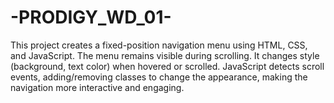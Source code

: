 # -PRODIGY_WD_01-
This project creates a fixed-position navigation menu using HTML, CSS, and JavaScript. The menu remains visible during scrolling. It changes style (background, text color) when hovered or scrolled. JavaScript detects scroll events, adding/removing classes to change the appearance, making the navigation more interactive and engaging.
